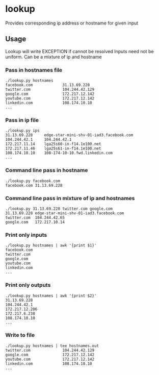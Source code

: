 # lookup
Provides corresponding ip address or hostname for given input

## Usage
Lookup will write EXCEPTION if cannot be resolved
Inputs need not be uniform. Can be a mixture of ip and hostname

### Pass in hostnames file
```
./lookup.py hostnames
facebook.com             31.13.69.228
twitter.com              104.244.42.129
google.com               172.217.12.142
youtube.com              172.217.12.142
linkedin.com             108.174.10.10
...
```

### Pass in ip file
```
./lookup.py ips
31.13.69.228     edge-star-mini-shv-01-iad3.facebook.com
104.244.42.1     104.244.42.1
172.217.11.14    lga25s60-in-f14.1e100.net
172.217.11.46    lga25s61-in-f14.1e100.net
108.174.10.10    108-174-10-10.fwd.linkedin.com
...
```

### Command line pass in hostname
```
./lookup.py facebook.com
facebook.com 31.13.69.228
```

### Command line pass in mixture of ip and hostnames
```
./lookup.py 31.13.69.228 twitter.com google.com
31.13.69.228 edge-star-mini-shv-01-iad3.facebook.com
twitter.com  104.244.42.65
google.com   172.217.10.14
```

### Print only inputs
```
./lookup.py hostnames | awk '{print $1}'
facebook.com
twitter.com
google.com
youtube.com
linkedin.com
...
```

### Print only outputs
```
./lookup.py hostnames | awk '{print $2}'
31.13.69.228
104.244.42.1
172.217.12.206
172.217.6.238
108.174.10.10
...
```

### Write to file
```
./lookup.py hostnames | tee hostnames.out
twitter.com              104.244.42.129
google.com               172.217.12.142
youtube.com              172.217.12.142
linkedin.com             108.174.10.10
...
```